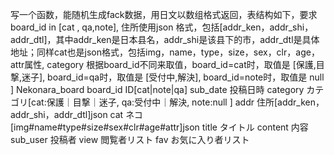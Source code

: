 写一个函数，能随机生成fack数据，用日文以数组格式返回，表结构如下，要求board_id in [cat , qa,note], 住所使用json 格式，包括[addr_ken，addr_shi，addr_dtl]，其中addr_ken是日本县名，addr_shi是该县下的市，addr_dtl是具体地址；同样cat也是json格式，包括img，name，type，size，sex，clr，age，attr属性, category  根据board_id不同来取值，board_id=cat时，取值是 [保護,目撃,迷子], board_id=qa时，取值是 [受付中,解決], board_id=note时，取值是 null ]
Nekonara_board
board_id    ID[cat|note|qa]
sub_date   投稿日時
category   カテゴリ[cat:保護｜目撃｜迷子, qa:受付中｜解決, note:null ]
addr          住所[addr_ken，addr_shi，addr_dtl]json
cat            ネコ[img#name#type#size#sex#clr#age#attr]json
title          タイトル
content    内容
sub_user  投稿者
view         閲覧者リスト
fav            お気に入り者リスト